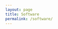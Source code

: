 ```yaml
---
layout: page
title: Software
permalink: /software/
---
```


<div id='github-projects'></div>
<script type="text/javascript">
    jQuery.githubUser = function(username, callback) {
    jQuery.getJSON("https://api.github.com/users/" + username + "?callback=?", callback);
    };
    jQuery.fn.loadRepositories = function(username) {
    this.html("<span>Querying GitHub for repositories...</span>");
    var target = this; 
    $.githubUser(username, function(data) {
        var repos = data.user.repositories;
        sortByNumberOfWatchers(repos);
        var list = $('<dl/>');
        target.empty().append(list);
        $(repos).each(function() {
        list.append('<dt><a href="'+ this.url +'">' + this.name + '</a></dt>');
        list.append('<dd>' + this.description + '</dd>');
        });
    });
    function sortByNumberOfWatchers(repos) {
        repos.sort(function(a,b) {
        return b.watchers - a.watchers;
        });
    }
    };
</script>
<script type="text/javascript">
  $(function() {
    $("#github-projects").loadRepositories("thejordanprice");
  });
</script>
